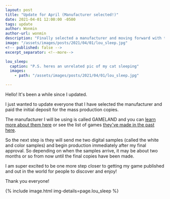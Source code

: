 ```yaml
---
layout: post
title: "Update for April (Manufacturer selected!)"
date: 2021-04-01 12:00:00 -0500
tags: update
author: Wonmin
author-url: wonmin
description: "Finally selected a manufacturer and moving forward with the final production!"
image: "/assets/images/posts/2021/04/01/lou_sleep.jpg"
<!-- published: false -->
excerpt_separator: <!--more-->

lou_sleep:
  caption: "P.S. heres an unrelated pic of my cat sleeping"
  images:
    - path: "/assets/images/posts/2021/04/01/lou_sleep.jpg"

---
```


Hello! It's been a while since I updated.

I just wanted to update everyone that I have selected the manufacturer and paid the initial deposit for the mass production copies.

The manufacturer I will be using is called GAMELAND and you can [learn more about them here](https://gamelandcn.com/company/) or see the list of games [they've made in the past here](https://gamelandcn.com/product-category/gameland/).

<!--more-->

So the next step is they will send me two digital samples (called the white and color samples) and begin production immediately after my final approval. So depending on when the samples arrive, it may be about two months or so from now until the final copies have been made.

I am super excited to be one more step closer to getting my game published and out in the world for people to discover and enjoy!

Thank you everyone!

{% include image.html img-details=page.lou_sleep %}

